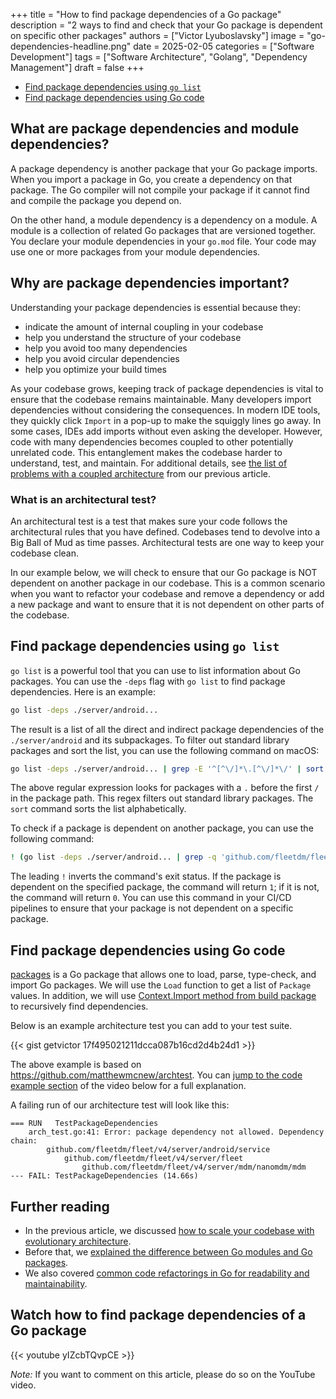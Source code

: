 +++
title = "How to find package dependencies of a Go package"
description = "2 ways to find and check that your Go package is dependent on specific other packages"
authors = ["Victor Lyuboslavsky"]
image = "go-dependencies-headline.png"
date = 2025-02-05
categories = ["Software Development"]
tags = ["Software Architecture", "Golang", "Dependency Management"]
draft = false
+++

- [Find package dependencies using `go list`](#find-package-dependencies-using-go-list)
- [Find package dependencies using Go code](#find-package-dependencies-using-go-code)

## What are package dependencies and module dependencies?

A package dependency is another package that your Go package imports. When you import a package in Go, you create a
dependency on that package. The Go compiler will not compile your package if it cannot find and compile the package you
depend on.

On the other hand, a module dependency is a dependency on a module. A module is a collection of related Go packages that
are versioned together. You declare your module dependencies in your `go.mod` file. Your code may use one or more
packages from your module dependencies.

## Why are package dependencies important?

Understanding your package dependencies is essential because they:

- indicate the amount of internal coupling in your codebase
- help you understand the structure of your codebase
- help you avoid too many dependencies
- help you avoid circular dependencies
- help you optimize your build times

As your codebase grows, keeping track of package dependencies is vital to ensure that the codebase remains maintainable.
Many developers import dependencies without considering the consequences. In modern IDE tools, they quickly click
`Import` in a pop-up to make the squiggly lines go away. In some cases, IDEs add imports without even asking the
developer. However, code with many dependencies becomes coupled to other potentially unrelated code. This entanglement
makes the codebase harder to understand, test, and maintain. For additional details, see
[the list of problems with a coupled architecture](../scaling-codebase-evolutionary-architecture/#problems-with-the-current-architecture)
from our previous article.

### What is an architectural test?

An architectural test is a test that makes sure your code follows the architectural rules that you have defined.
Codebases tend to devolve into a Big Ball of Mud as time passes. Architectural tests are one way to keep your codebase
clean.

In our example below, we will check to ensure that our Go package is NOT dependent on another package in our codebase.
This is a common scenario when you want to refactor your codebase and remove a dependency or add a new package and want
to ensure that it is not dependent on other parts of the codebase.

## Find package dependencies using `go list`

`go list` is a powerful tool that you can use to list information about Go packages. You can use the `-deps` flag with
`go list` to find package dependencies. Here is an example:

```bash
go list -deps ./server/android...
```

The result is a list of all the direct and indirect package dependencies of the `./server/android` and its subpackages.
To filter out standard library packages and sort the list, you can use the following command on macOS:

```bash
go list -deps ./server/android... | grep -E '^[^\/]*\.[^\/]*\/' | sort
```

The above regular expression looks for packages with a `.` before the first `/` in the package path. This regex filters
out standard library packages. The `sort` command sorts the list alphabetically.

To check if a package is dependent on another package, you can use the following command:

```bash
! (go list -deps ./server/android... | grep -q 'github.com/fleetdm/fleet/v4/server/mdm/nanomdm/mdm')
```

The leading `!` inverts the command's exit status. If the package is dependent on the specified package, the command
will return `1`; if it is not, the command will return `0`. You can use this command in your CI/CD pipelines to ensure
that your package is not dependent on a specific package.

## Find package dependencies using Go code

[packages](https://pkg.go.dev/golang.org/x/tools/go/packages) is a Go package that allows one to load, parse,
type-check, and import Go packages. We will use the `Load` function to get a list of `Package` values. In addition, we
will use [Context.Import method from build package](https://pkg.go.dev/go/build#Context.Import) to recursively find
dependencies.

Below is an example architecture test you can add to your test suite.

{{< gist getvictor 17f495021211dcca087b16cd2d4b24d1 >}}

The above example is based on https://github.com/matthewmcnew/archtest. You can
[jump to the code example section](https://youtu.be/yIZcbTQvpCE?t=440&si=T2AqNGc9_YMjbCTx) of the video below for a full
explanation.

A failing run of our architecture test will look like this:

```
=== RUN   TestPackageDependencies
    arch_test.go:41: Error: package dependency not allowed. Dependency chain:
        github.com/fleetdm/fleet/v4/server/android/service
        	github.com/fleetdm/fleet/v4/server/fleet
        		github.com/fleetdm/fleet/v4/server/mdm/nanomdm/mdm
--- FAIL: TestPackageDependencies (14.66s)
```

## Further reading

- In the previous article, we discussed
  [how to scale your codebase with evolutionary architecture](../scaling-codebase-evolutionary-architecture/).
- Before that, we [explained the difference between Go modules and Go packages](../go-modules-and-packages/).
- We also covered [common code refactorings in Go for readability and maintainability](../common-refactorings/).

## Watch how to find package dependencies of a Go package

{{< youtube yIZcbTQvpCE >}}

_Note:_ If you want to comment on this article, please do so on the YouTube video.
